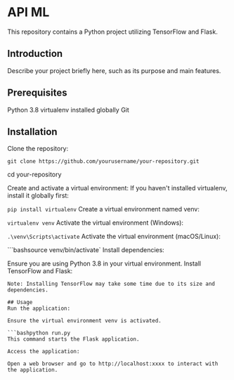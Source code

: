 # API ML

This repository contains a Python project utilizing TensorFlow and Flask.

## Introduction
Describe your project briefly here, such as its purpose and main features.

## Prerequisites
Python 3.8
virtualenv installed globally
Git

## Installation
Clone the repository:

```git clone https://github.com/yourusername/your-repository.git```

cd your-repository

Create and activate a virtual environment:
If you haven't installed virtualenv, install it globally first:

```pip install virtualenv```
Create a virtual environment named venv:

```virtualenv venv```
Activate the virtual environment (Windows):

```.\venv\Scripts\activate```
Activate the virtual environment (macOS/Linux):


```bashsource venv/bin/activate`
Install dependencies:

Ensure you are using Python 3.8 in your virtual environment. Install TensorFlow and Flask:

```bashpip install tensorflow flask marshmallow
Note: Installing TensorFlow may take some time due to its size and dependencies.

## Usage
Run the application:

Ensure the virtual environment venv is activated.

```bashpython run.py
This command starts the Flask application.

Access the application:

Open a web browser and go to http://localhost:xxxx to interact with the application.
